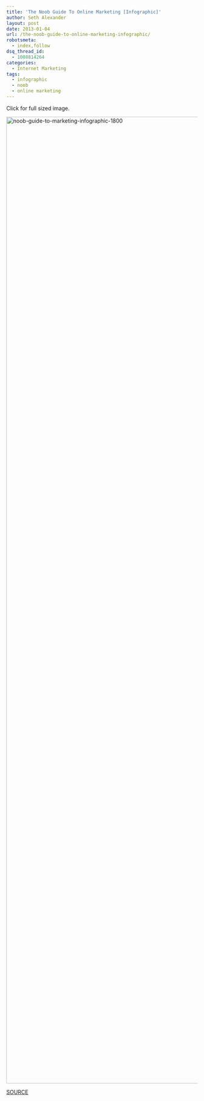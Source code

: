 ```yaml
---
title: 'The Noob Guide To Online Marketing [Infographic]'
author: Seth Alexander
layout: post
date: 2013-01-04
url: /the-noob-guide-to-online-marketing-infographic/
robotsmeta:
  - index,follow
dsq_thread_id:
  - 1008814264
categories:
  - Internet Marketing
tags:
  - infographic
  - noob
  - online marketing
---
```

Click for full sized image.

<a rel="nofollow" href="http://sethaalexander.com/wp-content/uploads/2013/01/noob-guide-to-marketing-infographic-1800.png"><img title="" class="wp-image-1168 alignnone" alt="noob-guide-to-marketing-infographic-1800" src="http://sethaalexander.com/wp-content/uploads/2013/01/noob-guide-to-marketing-infographic-1800.png" width="540" height="2547" /></p> 

<p>
  </a>
</p>

<p>
  <a rel="nofollow" href="http://unbounce.com/noob-guide-to-online-marketing-infographic/">SOURCE</p> 
  
  <p>
    </a>
  </p>